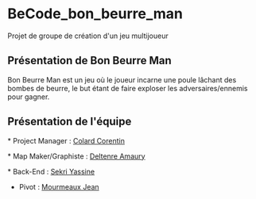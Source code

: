 # BeCode_bon_beurre_man
Projet de groupe de création d'un jeu multijoueur


## Présentation de Bon Beurre Man

Bon Beurre Man est un jeu où le joueur incarne une poule lâchant des bombes de beurre, le but étant de faire exploser les adversaires/ennemis pour gagner.

## Présentation de l'équipe


* Project Manager : [Colard Corentin](https://github.com/c-corentin)

* Map Maker/Graphiste : [Deltenre Amaury](https://github.com/AmauD)

* Back-End : [Sekri Yassine](https://github.com/MiniYass)

* Pivot : [Mourmeaux Jean](https://github.com/Daxdrena)
